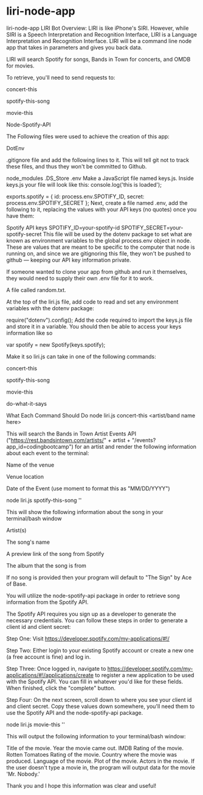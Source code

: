 # liri-node-app

liri-node-app
LIRI Bot Overview: LIRI is like iPhone's SIRI. However, while SIRI is a Speech Interpretation and Recognition Interface, LIRI is a Language Interpretation and Recognition Interface. LIRI will be a command line node app that takes in parameters and gives you back data.

LIRI will search Spotify for songs, Bands in Town for concerts, and OMDB for movies.


To retrieve, you'll need to send requests to:

concert-this

spotify-this-song

movie-this

Node-Spotify-API

The Following files were used to achieve the creation of this app:

DotEnv

.gitignore file and add the following lines to it. This will tell git not to track these files, and thus they won't be committed to Github.

node_modules .DS_Store .env Make a JavaScript file named keys.js. Inside keys.js your file will look like this: console.log('this is loaded');

exports.spotify = { id: process.env.SPOTIFY_ID, secret: process.env.SPOTIFY_SECRET }; Next, create a file named .env, add the following to it, replacing the values with your API keys (no quotes) once you have them:

Spotify API keys
SPOTIFY_ID=your-spotify-id SPOTIFY_SECRET=your-spotify-secret This file will be used by the dotenv package to set what are known as environment variables to the global process.env object in node. These are values that are meant to be specific to the computer that node is running on, and since we are gitignoring this file, they won't be pushed to github — keeping our API key information private.

If someone wanted to clone your app from github and run it themselves, they would need to supply their own .env file for it to work.

A file called random.txt.

At the top of the liri.js file, add code to read and set any environment variables with the dotenv package:

require("dotenv").config(); Add the code required to import the keys.js file and store it in a variable. You should then be able to access your keys information like so

var spotify = new Spotify(keys.spotify); 

Make it so liri.js can take in one of the following commands:

concert-this

spotify-this-song

movie-this

do-what-it-says

What Each Command Should Do node liri.js concert-this <artist/band name here>

This will search the Bands in Town Artist Events API ("https://rest.bandsintown.com/artists/" + artist + "/events?app_id=codingbootcamp") for an artist and render the following information about each event to the terminal:

Name of the venue

Venue location

Date of the Event (use moment to format this as "MM/DD/YYYY")

node liri.js spotify-this-song ''

This will show the following information about the song in your terminal/bash window

Artist(s)

The song's name

A preview link of the song from Spotify

The album that the song is from

If no song is provided then your program will default to "The Sign" by Ace of Base.

You will utilize the node-spotify-api package in order to retrieve song information from the Spotify API.

The Spotify API requires you sign up as a developer to generate the necessary credentials. You can follow these steps in order to generate a client id and client secret:

Step One: Visit https://developer.spotify.com/my-applications/#!/

Step Two: Either login to your existing Spotify account or create a new one (a free account is fine) and log in.

Step Three: Once logged in, navigate to https://developer.spotify.com/my-applications/#!/applications/create to register a new application to be used with the Spotify API. You can fill in whatever you'd like for these fields. When finished, click the "complete" button.

Step Four: On the next screen, scroll down to where you see your client id and client secret. Copy these values down somewhere, you'll need them to use the Spotify API and the node-spotify-api package.

node liri.js movie-this ''

This will output the following information to your terminal/bash window:

Title of the movie.
Year the movie came out.
IMDB Rating of the movie.
Rotten Tomatoes Rating of the movie.
Country where the movie was produced.
Language of the movie.
Plot of the movie.
Actors in the movie. If the user doesn't type a movie in, the program will output data for the movie 'Mr. Nobody.'

Thank you and I hope this information was clear and useful!
